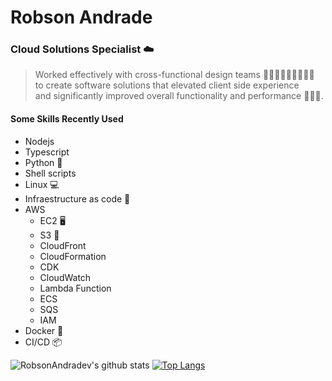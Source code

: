 # Robson Andrade

### Cloud Solutions Specialist :cloud:

> Worked effectively with cross-functional design teams :people_holding_hands::people_holding_hands::people_holding_hands:  
> to create software solutions that elevated client side experience  
> and significantly improved overall functionality and performance :rocket::rocket::rocket:.

#### Some Skills Recently Used

- Nodejs
- Typescript
- Python :snake:
- Shell scripts
- Linux :computer:
- Infraestructure as code :page_with_curl: 
- AWS
  + EC2 :desktop_computer: 
  + S3 :file_folder:
  + CloudFront
  + CloudFormation
  + CDK
  + CloudWatch
  + Lambda Function
  + ECS
  + SQS
  + IAM
- Docker :whale:
- CI/CD :package: 

![RobsonAndradev's github stats](https://github-readme-stats.vercel.app/api?username=robsonandradev&show_icons=true&theme=dark)
[![Top Langs](https://github-readme-stats.vercel.app/api/top-langs/?username=robsonandradev&layout=compact)](https://github.com/robsonandradev/github-readme-stats)
